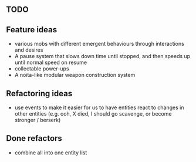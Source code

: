 ## TODO

## Feature ideas

- various mobs with different emergent behaviours through interactions and desires
- A pause system that slows down time until stopped, and then speeds up until normal speed on resume
- collectable power-ups
- A noita-like modular weapon construction system

## Refactoring ideas

- use events to make it easier for us to have entities react to changes in other entities (e.g. ooh, X died, I should go scavenge, or become stronger / berserk)

## Done refactors

- combine all into one entity list
